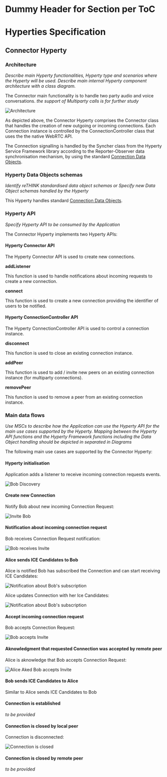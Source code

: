 Dummy Header for Section per ToC
================================

Hyperties Specification
=======================

Connector Hyperty
-----------------

### Architecture

*Describe main Hyperty functionalities, Hyperty type and scenarios where the Hyperty will be used. Describe main internal Hyperty component architecture with a class diagram.*

The Connector main functionality is to handle two party audio and voice conversations. *the support of Multiparty calls is for further study*

![Architecture](connector-arch.png)

As depicted above, the Connector Hyperty comprises the Connector class that handles the creation of new outgoing or incoming connections. Each Connection instance is controlled by the ConnectionController class that uses the the native WebRTC API.

The Connection signalling is handled by the Syncher class from the Hyperty Service Framework library according to the Reporter-Observer data synchronisation mechanism, by using the standard [Connection Data Objects](https://github.com/reTHINK-project/architecture/tree/master/docs/datamodel/connection).

### Hyperty Data Objects schemas

*Identify reTHINK standardised data object schemas or Specify new Data Object schemas handled by the Hyperty*

This Hyperty handles standard [Connection Data Objects](https://github.com/reTHINK-project/architecture/tree/master/docs/datamodel/connection).

### Hyperty API

*Specify Hyperty API to be consumed by the Application*

The Connector Hyperty implements two Hyperty APIs:

#### Hyperty Connector API

The Hyperty Connector API is used to create new connections.

**addListener**

This function is used to handle notifications about incoming requests to create a new connection.

**connect**

This function is used to create a new connection providing the identifier of users to be notified.

#### Hyperty ConnectionController API

The Hyperty ConnectionController API is used to control a connection instance.

**disconnect**

This function is used to close an existing connection instance.

**addPeer**

This function is used to add / invite new peers on an existing connection instance (for multiparty connections).

**removePeer**

This function is used to remove a peer from an existing connection instance.

### Main data flows

*Use MSCs to describe how the Application can use the Hyperty API for the main use cases supported by the Hyperty. Mapping between the Hyperty API functions and the Hyperty Framework functions including the Data Object handling should be depicted in separated in Diagrams*

The following main use cases are supported by the Connector Hyperty:

#### Hyperty initialisation

Application adds a listener to receive incoming connection requests events.

![Bob Discovery](connector-invite.png)

#### Create new Connection

Notify Bob about new incoming Connection Request:

![Invite Bob](connector-invite_001.png)

#### Notification about incoming connection request

Bob receives Connection Request notification:

![Bob receives Invite](connector-bob-accepts.png)

#### Alice sends ICE Candidates to Bob

Alice is notified Bob has subscribed the Connection and can start receiving ICE Candidates:

![Notification about Bob's subscription](connector-ice-candidates-update.png)

Alice updates Connection with her Ice Candidates:

![Notification about Bob's subscription](connector-ice-candidates-update_001.png)

#### Accept incoming connection request

Bob accepts Connection Request:

![Bob accepts Invite](connector-bob-accepts_001.png)

#### Aknowledgment that requested Connection was accepted by remote peer

Alice is aknowledge that Bob accepts Connection Request:

![Alice Aked Bob accepts Invite](connector-alice-acked-bob-accepted-invitation.png)

#### Bob sends ICE Candidates to Alice

Similar to Alice sends ICE Candidates to Bob

#### Connection is established

*to be provided*

#### Connection is closed by local peer

Connection is disconnected:

![Connection is closed](connector-disconnect.png)

#### Connection is closed by remote peer

*to be provided*
